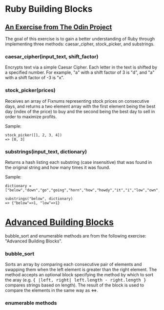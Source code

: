 # Ruby Building Blocks
## [An Exercise from The Odin Project](http://www.theodinproject.com/ruby-programming/building-blocks?ref=lnav)
The goal of this exercise is to gain a better understanding of Ruby through implementing three methods: caesar_cipher, stock_picker, and substrings.

### caesar_cipher(input_text, shift_factor)
Encrypts text via a simple Caesar Cipher. Each letter in the text is shifted by a specified number. For example, "a" with a shift factor of 3 is "d", and "a" with a shift factor of -3 is "x".

### stock_picker(prices)
Receives an array of Fixnums representing stock prices on consecutive days, and returns a two element array with the first element being the best day (index of the price) to buy and the second being the best day to sell in order to maximize profits.

Sample:

```
stock_picker([1, 2, 3, 4])
=> [0, 3]
```

### substrings(input_text, dictionary)
Returns a hash listing each substring (case insensitive) that was found in the original string and how many times it was found.

Sample:

```
dictionary = ["below","down","go","going","horn","how","howdy","it","i","low","own","part","partner","sit"]

substrings("below", dictionary)
=> {"below"=>1, "low"=>1}
```


# [Advanced Building Blocks](http://www.theodinproject.com/ruby-programming/advanced-building-blocks?ref=lnav)
bubble_sort and enumerable methods are from the following exercise: "Advanced Building Blocks".

### bubble_sort
Sorts an array by comparing each consecutive pair of elements and swapping them when the left element is greater than the right element. The method accepts an optional block specifying the method by which to sort the aray (e.g. <tt>{ |left, right| left.length - right.length }</tt> compares strings based on length). The result of the block is used to compare the elements in the same way as <=>.

### enumerable methods
